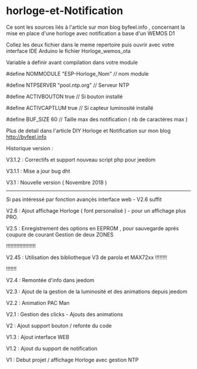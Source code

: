 # horloge-et-Notification
Ce sont les sources liés à l'article sur mon blog byfeel.info , concernant la mise en place d'une horloge avec notification a base d'un WEMOS D1

Collez les deux fichier dans le meme repertoire puis ouvrir avec votre interface IDE Arduino le fichier Horloge_wemos_ota

Variable à definir avant compilation dans votre module

#define NOMMODULE "ESP-Horloge_Nom"   // nom module

#define NTPSERVER "pool.ntp.org"         // Serveur NTP

#define ACTIVBOUTON true              // Si bouton installé

#define ACTIVCAPTLUM true              // Si capteur luminosité installé

#define  BUF_SIZE  60                    // Taille max des notification ( nb de caractéres max )

Plus de detail dans l'article DIY Horloge et Notification sur mon blog http://byfeel.info

Historique version :

V3.1.2 : Correctifs et support nouveau script php pour jeedom

V3.1.1 : Mise a jour bug dht

V3.1 : Nouvelle version ( Novembre 2018 )


--------------------------------------------
Si pas intéressé par fonction avançés interface web - V2.6 suffit


V2.6 : Ajout affichage Horloge ( font personalisé ) - pour un affichage plus PRO.

V2.5 : Enregistrement des options en EEPROM , pour sauvegarde aprés coupure de courant
Gestion de deux ZONES

!!!!!!!!!!!!!!!!!!!!

V2.45 : Utilisation des bibliotheque V3 de parola et MAX72xx  !!!!!!!!

!!!!!!!


V2.4 : Remontée d'info dans jeedom

V2.3 : Ajout de la gestion de la luminosité et des animations depuis jeedom

V2.2 : Animation PAC Man

V2.1 : Gestion des clicks - Ajouts des animations

V2 : Ajout support bouton / refonte du code

V1.3 : Ajout interface WEB

V1.2 : Ajout du support de notification

V1 : Debut projet / affichage Horloge avec gestion NTP

